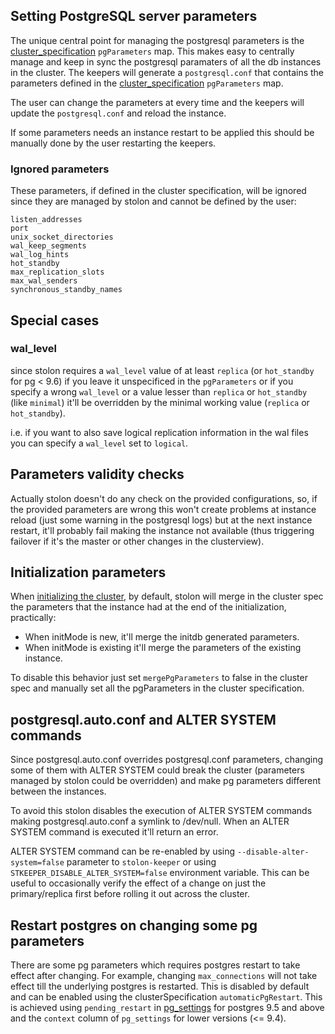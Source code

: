 ## Setting PostgreSQL server parameters

The unique central point for managing the postgresql parameters is the [cluster_specification](cluster_spec.md) `pgParameters` map. This makes easy to centrally manage and keep in sync the postgresql paramaters of all the db instances in the cluster. The keepers will generate a `postgresql.conf` that contains the parameters defined in the [cluster_specification](cluster_spec.md) `pgParameters` map.

The user can change the parameters at every time and the keepers will update the `postgresql.conf` and reload the instance.

If some parameters needs an instance restart to be applied this should be manually done by the user restarting the keepers.

### Ignored parameters

These parameters, if defined in the cluster specification, will be ignored since they are managed by stolon and cannot be defined by the user:

```
listen_addresses
port
unix_socket_directories
wal_keep_segments
wal_log_hints
hot_standby
max_replication_slots
max_wal_senders
synchronous_standby_names
```

## Special cases

### wal_level

since stolon requires a `wal_level` value of at least `replica` (or `hot_standby` for pg < 9.6) if you leave it unspecificed in the `pgParameters` or if you specify a wrong `wal_level` or a value lesser than `replica` or `hot_standby` (like `minimal`) it'll be overridden by the minimal working value (`replica` or `hot_standby`).

i.e. if you want to also save logical replication information in the wal files you can specify a `wal_level` set to `logical`.

## Parameters validity checks

Actually stolon doesn't do any check on the provided configurations, so, if the provided parameters are wrong this won't create problems at instance reload (just some warning in the postgresql logs) but at the next instance restart, it'll probably fail making the instance not available (thus triggering failover if it's the master or other changes in the clusterview).

## Initialization parameters

When [initializing the cluster](initialization.md), by default, stolon will merge in the cluster spec the parameters that the instance had at the end of the initialization, practically:

* When initMode is new, it'll merge the initdb generated parameters.
* When initMode is existing it'll merge the parameters of the existing instance.

To disable this behavior just set `mergePgParameters` to false in the cluster spec and manually set all the pgParameters in the cluster specification.

## postgresql.auto.conf and ALTER SYSTEM commands

Since postgresql.auto.conf overrides postgresql.conf parameters, changing some of them with ALTER SYSTEM could break the cluster (parameters managed by stolon could be overridden) and make pg parameters different between the instances.

To avoid this stolon disables the execution of ALTER SYSTEM commands making postgresql.auto.conf a symlink to /dev/null. When an ALTER SYSTEM command is executed it'll return an error.

ALTER SYSTEM command can be re-enabled by using `--disable-alter-system=false` parameter to `stolon-keeper` or using `STKEEPER_DISABLE_ALTER_SYSTEM=false` environment variable. This can be useful to occasionally verify the effect of a change on just the primary/replica first before rolling it out across the cluster.

## Restart postgres on changing some pg parameters

There are some pg parameters which requires postgres restart to take effect after changing. For example, changing `max_connections` will not take effect till the underlying postgres is restarted. This is disabled by default and can be enabled using the clusterSpecification `automaticPgRestart`. This is achieved using `pending_restart` in [pg_settings](https://www.postgresql.org/docs/9.5/static/view-pg-settings.html) for postgres 9.5 and above and the `context` column of `pg_settings` for lower versions (<= 9.4).